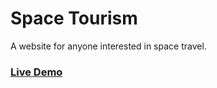 # Space Tourism
A website for anyone interested in space travel.

### [Live Demo](https://space-tourism-tn.netlify.app/)
